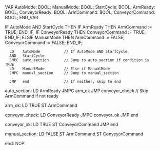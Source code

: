VAR
    AutoMode: BOOL;
    ManualMode: BOOL;
    StartCycle: BOOL;
    ArmReady: BOOL;
    ConveyorReady: BOOL;
    ArmCommand: BOOL;
    ConveyorCommand: BOOL;
END_VAR

IF AutoMode AND StartCycle THEN
    IF ArmReady THEN
        ArmCommand := TRUE;
    END_IF;
    IF ConveyorReady THEN
        ConveyorCommand := TRUE;
    END_IF;
ELSIF ManualMode THEN
    ArmCommand := FALSE;
    ConveyorCommand := FALSE;
END_IF;

      LD    AutoMode           // If AutoMode AND StartCycle
      AND   StartCycle
      JMPC  auto_section       // Jump to auto_section if condition is TRUE
      LD    ManualMode         // Else if ManualMode
      JMPC  manual_section     // Jump to manual_section

      JMP   end                // If neither, skip to end

auto_section:
      LD    ArmReady
      JMPC  arm_ok
      JMP   conveyor_check     // Skip ArmCommand if not ready

arm_ok:
      LD    TRUE
      ST    ArmCommand

conveyor_check:
      LD    ConveyorReady
      JMPC  conveyor_ok
      JMP   end

conveyor_ok:
      LD    TRUE
      ST    ConveyorCommand
      JMP   end

manual_section:
      LD    FALSE
      ST    ArmCommand
      ST    ConveyorCommand

end:
      NOP
